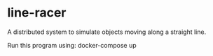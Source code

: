 # line-racer
A distributed system to simulate objects moving along a straight line.

Run this program using: docker-compose up
